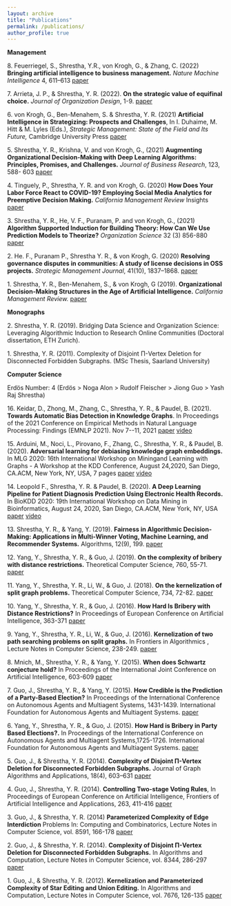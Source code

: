 ```yaml
---
layout: archive
title: "Publications"
permalink: /publications/
author_profile: true
---
```





**Management**

8\. Feuerriegel, S., Shrestha, Y.R., von Krogh, G., & Zhang, C. (2022) **Bringing artificial intelligence to business management.** *Nature Machine Intelligence* 4, 611–613 [paper](https://rdcu.be/cR8gm)

7\. Arrieta, J. P., & Shrestha, Y. R. (2022). **On the strategic value of equifinal choice.** *Journal of Organization Design*, 1-9. [paper](https://link.springer.com/article/10.1007/s41469-022-00112-y)

6\. von Krogh, G., Ben-Menahem, S. & Shrestha, Y. R. (2021) **Artificial Intelligence in Strategizing: Prospects and Challenges**, In I. Duhaime, M. Hitt & M. Lyles (Eds.), *Strategic Management: State of the Field and Its Future,* Cambridge University Press  [paper](https://www.researchgate.net/publication/349210794_Artificial_Intelligence_in_Strategizing_Prospects_and_Challenges)

5\. Shrestha, Y. R., Krishna, V. and von Krogh, G., (2021) **Augmenting Organizational Decision-Making with Deep Learning Algorithms: Principles, Promises, and Challenges.** *Journal of Business Research*, 123, 588- 603 [paper](https://www.sciencedirect.com/science/article/pii/S0148296320306512)

4\. Tinguely, P., Shrestha, Y. R. and von Krogh, G. (2020) **How Does Your Labor Force React to COVID-19? Employing Social Media Analytics for Preemptive Decision Making.** *California Management Review* Insights [paper](https://cmr.berkeley.edu/2020/08/social-media-analytics/)

3\. Shrestha, Y. R., He, V. F., Puranam, P. and von Krogh, G., (2021) **Algorithm Supported Induction for Building Theory: How Can We Use Prediction Models to Theorize?** *Organization Science* 32 (3) 856-880 [paper](https://www.researchgate.net/publication/341407732_Algorithm_Supported_Induction_for_Building_Theory_How_Can_We_Use_Prediction_Models_to_Theorize)

2\.  He. F., Puranam P., Shrestha Y. R., & von Krogh, G. (2020) **Resolving governance disputes in communities: A study of license decisions in OSS projects.** *Strategic Management Journal*, 41(10), 1837–1868. [paper](https://onlinelibrary.wiley.com/doi/full/10.1002/smj.3181)

1\. Shrestha, Y. R., Ben-Menahem, S., & von Krogh, G (2019). **Organizational Decision-Making Structures in the Age of Artificial Intelligence.** *California Management Review.* [paper](https://drive.google.com/file/d/1KtuZg7c-aC8HnYb1kOpg23bCKiwl1PYn/view)




**Monographs**

2\. Shrestha, Y. R. (2019). Bridging Data Science and Organization Science: Leveraging Algorithmic Induction to Research Online Communities (Doctoral dissertation, ETH Zurich).

1\. Shrestha, Y. R. (2011). Complexity of Disjoint Π-Vertex Deletion for Disconnected Forbidden Subgraphs. (MSc Thesis, Saarland University)



**Computer Science**

Erdös Number: 4 (Erdös > Noga Alon > Rudolf Fleischer > Jiong Guo > Yash Raj Shrestha)


16\. Keidar, D., Zhong, M., Zhang, C., Shrestha, Y. R., & Paudel, B. (2021). **Towards Automatic Bias Detection in Knowledge Graphs**. In Proceedings of the 2021 Conference on Empirical Methods in Natural Language Processing: Findings (EMNLP 2021). Nov 7--11, 2021 [paper](https://aclanthology.org/2021.findings-emnlp.321/) [video](https://underline.io/lecture/38292-towards-automatic-bias-detection-in-knowledge-graphs)

15\. Arduini, M., Noci, L., Pirovano, F., Zhang, C., Shrestha, Y. R., & Paudel, B. (2020). **Adversarial learning for debiasing knowledge graph embeddings.** In MLG 2020: 16th International Workshop on Miningand Learning with Graphs - A Workshop at the KDD Conference, August 24,2020, San Diego, CA.ACM, New York, NY, USA, 7 pages [paper](http://www.mlgworkshop.org/2020/papers/MLG2020_paper_39.pdf) [video](https://www.youtube.com/watch?v=a5fFOKc5os8)

14\. Leopold F., Shrestha, Y. R. & Paudel, B. (2020). **A Deep Learning Pipeline for Patient Diagnosis Prediction Using Electronic Health Records.** In BioKDD 2020: 19th International Workshop on Data Mining in Bioinformatics, August 24, 2020, San Diego, CA.ACM, New York, NY, USA [paper](https://www.researchgate.net/publication/342338696_A_Deep_Learning_Pipeline_for_Patient_Diagnosis_Prediction_Using_Electronic_Health_Records) [video](https://www.youtube.com/watch?v=DcNcrAOZ-wM&list=PLF7zSWyxw2NbPcHIw-eULAtSfCc02WDa8)

13\. Shrestha, Y. R., & Yang, Y. (2019). **Fairness in Algorithmic Decision-Making: Applications in Multi-Winner Voting, Machine Learning, and Recommender Systems.** Algorithms, 12(9), 199. [paper](https://www.mdpi.com/1999-4893/12/9/199)

12\. Yang, Y., Shrestha, Y. R., & Guo, J. (2019). **On the complexity of bribery with distance restrictions.** Theoretical Computer Science, 760, 55-71. [paper](https://www.sciencedirect.com/science/article/pii/S0304397518305292)

11\.  Yang, Y., Shrestha, Y. R., Li, W., & Guo, J. (2018). **On the kernelization of split graph problems.** Theoretical Computer Science, 734, 72-82. [paper](https://www.sciencedirect.com/science/article/pii/S0304397517306850)


10\. Yang, Y., Shrestha, Y. R., & Guo, J. (2016). **How Hard Is Bribery with Distance Restrictions?** In Proceedings of European Conference on Artificial Intelligence, 363-371 [paper](https://ebooks.iospress.nl/publication/44778)


9\. Yang, Y., Shrestha, Y. R., Li, W., & Guo, J. (2016). **Kernelization of two path searching problems on split graphs.** In Frontiers in Algorithmics , Lecture Notes in Computer Science, 238-249. [paper](https://link.springer.com/chapter/10.1007/978-3-319-39817-4_23)

8\. Mnich, M., Shrestha, Y. R., & Yang, Y. (2015). **When does Schwartz conjecture hold?** In Proceedings of the International Joint Conference on Artificial Intelligence, 603-609 [paper](https://www.ijcai.org/Proceedings/15/Papers/091.pdf)

7\. Guo, J., Shrestha, Y. R., & Yang, Y. (2015). **How Credible is the Prediction of a Party-Based Election?** In Proceedings of the International Conference on Autonomous Agents and Multiagent Systems, 1431-1439. International Foundation for Autonomous Agents and Multiagent Systems. [paper](https://dl.acm.org/doi/10.5555/2772879.2773335)

6\. Yang, Y., Shrestha, Y. R., & Guo, J. (2015). **How Hard is Bribery in Party Based Elections?.** In Proceedings of the International Conference on Autonomous Agents and Multiagent Systems,1725-1726. International Foundation for Autonomous Agents and Multiagent Systems. [paper](https://dl.acm.org/doi/10.5555/2772879.2773405)

5\. Guo, J., & Shrestha, Y. R. (2014). **Complexity of Disjoint Π-Vertex Deletion for Disconnected Forbidden Subgraphs.** Journal of Graph Algorithms and Applications, 18(4), 603–631 [paper](https://jgaa.info/getPaper?id=339)


4\. Guo, J., Shrestha, Y. R. (2014). **Controlling Two-stage Voting Rules**, In Proceedings of European Conference on Artificial Intelligence, Frontiers of Artificial Intelligence and Applications, 263, 411-416 [paper](https://ebooks.iospress.nl/publication/36975)

3\. Guo, J., & Shrestha, Y. R. (2014) **Parameterized Complexity of Edge Interdiction** Problems In: Computing and Combinatorics, Lecture Notes in Computer Science, vol. 8591, 166-178 [paper](https://link.springer.com/chapter/10.1007/978-3-319-08783-2_15)

2\. Guo, J., & Shrestha, Y. R. (2014). **Complexity of Disjoint Π-Vertex Deletion for Disconnected Forbidden Subgraphs.** In Algorithms and Computation, Lecture Notes in Computer Science, vol. 8344, 286-297 [paper](https://link.springer.com/chapter/10.1007/978-3-319-04657-0_27)

1\.  Guo, J., & Shrestha, Y. R. (2012). **Kernelization and Parameterized Complexity of Star Editing and Union Editing.** In Algorithms and Computation, Lecture Notes in Computer Science, vol. 7676, 126-135 [paper](https://link.springer.com/chapter/10.1007/978-3-642-35261-4_16)



